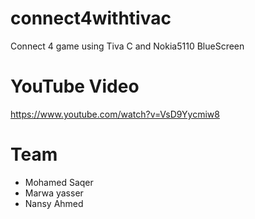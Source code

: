 # connect4withtivac
Connect 4 game
using Tiva C and Nokia5110 BlueScreen

# YouTube Video

https://www.youtube.com/watch?v=VsD9Yycmiw8

# Team
  - Mohamed Saqer
  - Marwa yasser
  - Nansy Ahmed
